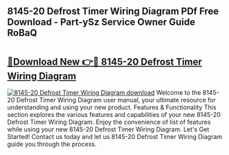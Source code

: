 ## 8145-20 Defrost Timer Wiring Diagram PDf Free Download - Part-ySz Service Owner Guide RoBaQ

# <h2><a href="http://dfp1rp.blite.top/?on=8145-20+Defrost+Timer+Wiring+Diagram">🔗Download New 👉🔴 8145-20 Defrost Timer Wiring Diagram</a></h2>

[![8145-20 Defrost Timer Wiring Diagram download](https://i.imgur.com/lujVjoI.png)](http://dfp1rp.blite.top/?on=8145-20+Defrost+Timer+Wiring+Diagram)
Welcome to the 8145-20 Defrost Timer Wiring Diagram user manual, your ultimate resource for understanding and using your new product. Features & Functionality This section explores the various features and capabilities of your new 8145-20 Defrost Timer Wiring Diagram. Enjoy the convenience of list of features while using your new 8145-20 Defrost Timer Wiring Diagram. Let's Get Started! Contact us today and let us 8145-20 Defrost Timer Wiring Diagram guide you through the process.
